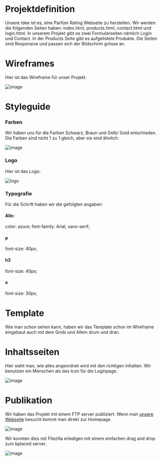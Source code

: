 # Projektdefinition

Unsere Idee ist es, eine Parfüm Rating Webseite zu herstellen. Wir werden die folgenden Seiten haben: index.html, products.html, contact.html und login.html. In unserem Projekt gibt es zwei Formularseiten nämlich Login und Contact. In der Products Seite gibt es aufgelistete Produkte. Die Seiten sind Responsive und passen sich der Bildschirm grösse an.

# Wireframes

Hier ist das Wireframe für unser Projekt.

![image](https://github.com/Karolskipolski/Gruppe09/assets/142780585/05b18931-5adb-4183-90ca-83a569def560)

# Styleguide

### Farben

Wir haben uns für die Farben Schwarz, Braun und Gelb/ Gold entschieden. Die Farben sind nicht 1 zu 1 gleich, aber sie sind ähnlich:

![image](https://github.com/Karolskipolski/Gruppe09/assets/142780585/83db1e45-7f6c-4882-b6fe-428827300b5f)

### Logo

Hier ist das Logo:

![logo](https://github.com/Karolskipolski/Gruppe09/assets/142780585/d90734f1-b075-4a3c-b64f-fc4a5cc42225)

### Typografie

Für die Schrift haben wir die gefolgten angaben:

#### Alle:

color: azure;
font-family: Arial, sans-serif;

#### p

font-size: 40px;

#### h3

font-size: 40px;

#### a

font-size: 30px;

# Template

Wie man schon sehen kann, haben wir das Template schon im Wireframe eingebaut auch mit dem Grids und Allem drum und dran.

# Inhaltsseiten

Hier sieht man, wie alles angeordnet wird mit den richtigen Inhalten. Wir benutzen ein Menschen als das Icon für die Loginpage.

![image](https://github.com/Karolskipolski/Gruppe09/assets/142780585/5f95e165-6536-47fa-9a4f-afc4f85427df)

# Publikation

Wir haben das Projekt mit einem FTP server publiziert. Wenn man [unsere Webseite](http://top5sidehustles.bplaced.net/projekt/) besucht kommt man direkt zur Homepage.

![image](https://github.com/Karolskipolski/Gruppe09/assets/142780585/91b7dc70-cb11-47ef-822c-617b0146a958)

Wir konnten dies mit Filezilla erledigen mit einem einfachen drag and drop zum bplaced server.

![image](https://github.com/Karolskipolski/Gruppe09/assets/142780585/b4c29bf7-d9b9-4833-9124-924912dae963)
